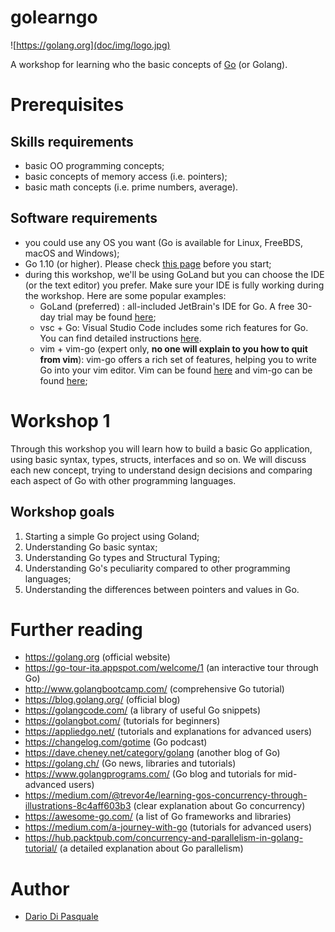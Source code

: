 # golearngo

![https://golang.org](doc/img/logo.jpg)

A workshop for learning who the basic concepts of [Go](https://golang.org/) (or Golang).

# Prerequisites
## Skills requirements
* basic OO programming concepts;
* basic concepts of memory access (i.e. pointers);
* basic math concepts (i.e. prime numbers, average).

## Software requirements
* you could use any OS you want (Go is available for Linux, FreeBDS, macOS and Windows);
* Go 1.10 (or higher). Please check [this page](https://golang.org/doc/install) before you start;
* during this workshop, we'll be using GoLand but you can choose the IDE (or the text editor) you prefer. 
    Make sure your IDE is fully working during the workshop.
    Here are some popular examples:
    * GoLand (preferred) : all-included JetBrain's IDE for Go. A free 30-day trial may be found [here](https://www.jetbrains.com/go/);
    * vsc + Go: Visual Studio Code includes some rich features for Go. You can find detailed instructions [here](https://code.visualstudio.com/docs/languages/go).
    * vim + vim-go (expert only, **no one will explain to you how to quit from vim**): vim-go offers a rich set of features, 
    helping you to write Go into your vim editor. Vim can be found [here](https://www.vim.org/) and vim-go can be found [here](https://github.com/fatih/vim-go);

# Workshop 1
Through this workshop you will learn how to build a basic Go application, using basic syntax, types, structs, interfaces and so on.
We will discuss each new concept, trying to understand design decisions and comparing each aspect of Go with other
programming languages.

## Workshop goals
1. Starting a simple Go project using Goland;
2. Understanding Go basic syntax;
3. Understanding Go types and Structural Typing;
4. Understanding Go's peculiarity compared to other programming languages;
5. Understanding the differences between pointers and values in Go. 

# Further reading
* https://golang.org    (official website)
* https://go-tour-ita.appspot.com/welcome/1   (an interactive tour through Go)
* http://www.golangbootcamp.com/    (comprehensive Go tutorial)
* https://blog.golang.org/  (official blog)
* https://golangcode.com/   (a library of useful Go snippets)
* https://golangbot.com/    (tutorials for beginners)
* https://appliedgo.net/    (tutorials and explanations for advanced users)
* https://changelog.com/gotime  (Go podcast)
* https://dave.cheney.net/category/golang   (another blog of Go)
* https://golang.ch/    (Go news, libraries and tutorials)
* https://www.golangprograms.com/   (Go blog and tutorials for mid-advanced users)
* https://medium.com/@trevor4e/learning-gos-concurrency-through-illustrations-8c4aff603b3   (clear explanation about Go concurrency)
* https://awesome-go.com/   (a list of Go frameworks and libraries)
* https://medium.com/a-journey-with-go  (tutorials for advanced users)
* https://hub.packtpub.com/concurrency-and-parallelism-in-golang-tutorial/ (a detailed explanation about Go parallelism)

# Author

* [Dario Di Pasquale](https://dariodip.github.io)


